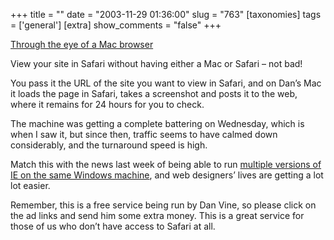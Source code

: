 +++
title = ""
date = "2003-11-29 01:36:00"
slug = "763"
[taxonomies]
tags = ['general']
[extra]
show_comments = "false"
+++

[Through the eye of a Mac browser](http://www.danvine.com/capture/)

View your site in Safari without having either a Mac or Safari – not bad!

You pass it the URL of the site you want to view in Safari, and on Dan’s Mac it loads the page in Safari, takes a screenshot and posts it to the web, where it remains for 24 hours for you to check.

The machine was getting a complete battering on Wednesday, which is when I saw it, but since then, traffic seems to have calmed down considerably, and the turnaround speed is high.

Match this with the news last week of being able to run [multiple versions of IE on the same Windows machine](http://www.mezzoblue.com/archives/2003/11/06/ie_x_3/), and web designers’ lives are getting a lot lot easier.

Remember, this is a free service being run by Dan Vine, so please click on the ad links and send him some extra money. This is a great service for those of us who don’t have access to Safari at all.
